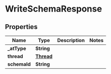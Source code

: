 # WriteSchemaResponse

## Properties
Name | Type | Description | Notes
------------ | ------------- | ------------- | -------------
**_atType** | **String** |  | 
**thread** | [**Thread**](Thread.md) |  | 
**schemaId** | **String** |  | 
